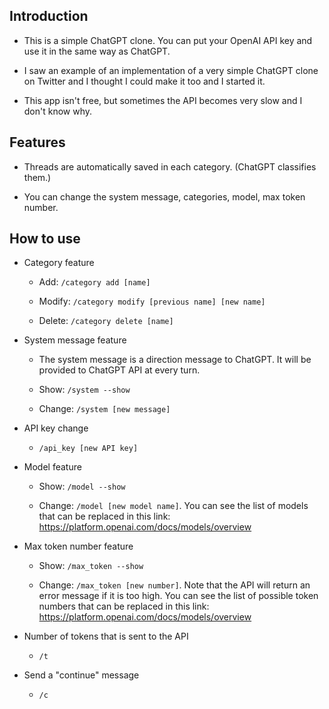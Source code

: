 ## Introduction

- This is a simple ChatGPT clone. You can put your OpenAI API key and use it in the same way as ChatGPT. 

- I saw an example of an implementation of a very simple ChatGPT clone on Twitter and I thought I could make it too and I started it.

- This app isn't free, but sometimes the API becomes very slow and I don't know why. 

## Features

- Threads are automatically saved in each category. (ChatGPT classifies them.)

- You can change the system message, categories, model, max token number.

## How to use

- Category feature

  - Add: `/category add [name]`
  
  - Modify: `/category modify [previous name] [new name]`
  
  - Delete: `/category delete [name]`
  
- System message feature

  - The system message is a direction message to ChatGPT. It will be provided to ChatGPT API at every turn.

  - Show: `/system --show`
  
  - Change: `/system [new message]`
  
- API key change

  - `/api_key [new API key]`
  
- Model feature

  - Show: `/model --show`
  
  - Change: `/model [new model name]`. You can see the list of models that can be replaced in this link: <https://platform.openai.com/docs/models/overview>
  
- Max token number feature

  - Show: `/max_token --show`
  
  - Change: `/max_token [new number]`. Note that the API will return an error message if it is too high. You can see the list of possible token numbers that can be replaced in this link: <https://platform.openai.com/docs/models/overview>
  
- Number of tokens that is sent to the API

  - `/t`

- Send a "continue" message

  - `/c`
